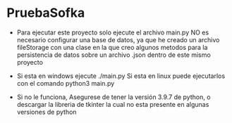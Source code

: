 # PruebaSofka

* Para ejecutar este proyecto solo ejecute el archivo main.py
NO es necesario configurar una base de datos, ya que he creado un archivo fileStorage
con una clase en la que creo algunos metodos para la persistencia de datos sobre un archivo .json
dentro de este mismo proyecto

* Si esta en windows ejecute ./main.py
Si esta en linux puede ejecutarlos con el comando python3 main.py

* Si no le funciona, Asegurese de tener la versión 3.9.7 de python, o descargar la libreria de tkinter
la cual no esta presente en algunas versiones de python
